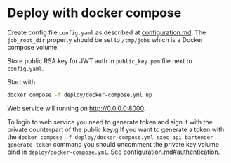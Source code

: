 # Deploy with docker compose

Create config file `config.yaml` as described at [configuration.md](configuration.md).
The `job_root_dir` property should be set to `/tmp/jobs`
which is a Docker compose volume.

Store public RSA key for JWT auth in `public_key.pem` file next to `config.yaml`.

Start with

```bash
docker compose -f deploy/docker-compose.yml up
```

Web service will running on <http://0.0.0.0:8000>.

To login to web service you need to generate token and sign it with
the private counterpart of the public key.g
If you want to generate a token with the
`docker compose -f deploy/docker-compose.yml exec api bartender generate-token` command
you should uncomment the private key volume bind in `deploy/docker-compose.yml`.
See [configuration.md#authentication](configuration.md#authentication).
